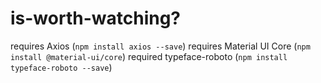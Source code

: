 # is-worth-watching?

requires Axios (`npm install axios --save`)
requires Material UI Core (`npm install @material-ui/core`)
required typeface-roboto (`npm install typeface-roboto --save`)
